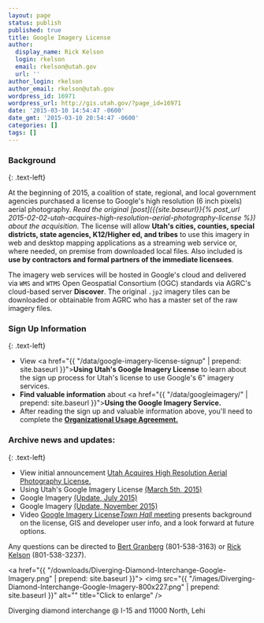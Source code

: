 ```yaml
---
layout: page
status: publish
published: true
title: Google Imagery License
author:
  display_name: Rick Kelson
  login: rkelson
  email: rkelson@utah.gov
  url: ''
author_login: rkelson
author_email: rkelson@utah.gov
wordpress_id: 16971
wordpress_url: http://gis.utah.gov/?page_id=16971
date: '2015-03-10 14:54:47 -0600'
date_gmt: '2015-03-10 20:54:47 -0600'
categories: []
tags: []
---
```

### Background
{: .text-left}

At the beginning of 2015, a coalition of state, regional, and local government agencies purchased a license to Google's high resolution (6 inch pixels) aerial photography. _Read the original [post]({{site.baseurl}}{% post_url 2015-02-02-utah-acquires-high-resolution-aerial-photography-license %}) about the acquisition_. The license will allow **Utah's cities, counties, special districts, state agencies, K12/Higher ed, and tribes** to use this imagery in web and desktop mapping  applications as a streaming web service or, where needed, on premise from downloaded local files. Also included is **use by contractors and formal partners of the immediate licensees**.

The imagery web services will be hosted in Google's cloud and delivered via `WMS` and `WTMS` Open Geospatial Consortium (OGC) standards via AGRC's cloud-based server **Discover**. The original `.jp2` imagery tiles can be downloaded or obtainable from AGRC who has a master set of the raw imagery files.

### Sign Up Information
{: .text-left}

- View <a href="{{ "/data/google-imagery-license-signup" | prepend: site.baseurl }}">**Using Utah's Google Imagery License**</a> to learn about the sign up process for Utah's license to use Google's 6" imagery services.
- **Find valuable information** about <a href="{{ "/data/googleimagery/" | prepend: site.baseurl }}">**Using the Google Imagery Service.**</a>
- After reading the sign up and valuable information above, you'll need to complete the <a href="https://docs.google.com/a/utah.gov/forms/d/18FnT2fdg7nrA9xZYKUYV5UvxG0GO9w9DNFfeNG1D4TU/viewform">**Organizational Usage Agreement.**</a>

### Archive news and updates:
{: .text-left}

- View initial announcement <a href="{{site.baseurl}}{% post_url 2015-02-02-utah-acquires-high-resolution-aerial-photography-license %}">Utah Acquires High Resolution Aerial Photography License.</a>
- Using Utah's Google Imagery License <a href="{{site.baseurl}}{% post_url 2015-03-05-google-imagery-license-update-march-5th %}">(March 5th, 2015)</a>
- Google Imagery <a href="{{site.baseurl}}{% post_url 2015-07-30-google-imagery-update-july-2015 %}"> (Update, July 2015)</a>
- Google Imagery <a href="{{site.baseurl}}{% post_url 2015-11-24-google-imagery-service-speed-enhancements-more %}">(Update, November 2015)</a>
- <i class="fa fa-youtube-square" aria-hidden="true"></i> Video <a href="https://youtu.be/Wch2M2rBJhU">Google Imagery License<i>Town Hall</i> meeting</a> presents background on the license, GIS and developer user info, and a look forward at future options.

Any questions can be directed to <a href="mailto:bgranberg@utah.gov">Bert Granberg</a> (801-538-3163) or <a href="mailto:rkelson@utah.gov">Rick Kelson</a> (801-538-3237).

<a href="{{ "/downloads/Diverging-Diamond-Interchange-Google-Imagery.png" | prepend: site.baseurl }}">
<img src="{{ "/images/Diverging-Diamond-Interchange-Google-Imagery-800x227.png" | prepend: site.baseurl }}" alt="" title="Click to enlarge" />
</a>

Diverging diamond interchange @ I-15 and 11000 North, Lehi
